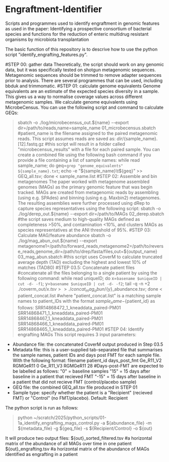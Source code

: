 # Engraftment-Identifier
Scripts and programmes used to identify engraftment in genomic features as used in the paper: Identifying a prospective consortium of bacterial species and functions for the reduction of enteric multidrug resistant organisms by microbiota transplantation


The basic function of this repository is to descrive how to use the python script "identify_engrafting_features.py".

#STEP 00: gather data
Theoretically, the script should work on any genomic data, but it was specifically tested on shotgun metagenomic sequences.
Metagenomic sequences should be trimmed to remove adapter sequences prior to analysis. There are several programmes that can be used, including bbduk and trimmomatic.
#STEP 01: calculate genome equivalents
Genome equivalents are an estimate of the expected species diversity in a sample. This gives us a way to normalise coverage values across different metagenomic samples. We calculate genome equivalents using MicrobeCensus. You can use the following script and command to calculate GEQs:
>sbatch -o ./log/microbecensus_out.${name} --export dir=/path/to/reads,name=sample_name 01_microbecensus.sbatch 
#patient_name is the filename assigned to the paired metagenomic reads. This script assumes reads are saved as: ${dir}/${sample_name}.[12].fastq.gz
#this script will result in a folder called "microbecensus_results" with a file for each paired sample. You can create a combined file using the following bash command if you provide a file containing a list of sample names:
>while read sample_name; do geq=`grep "genome_equivalents" ${sample_name}.txt`; echo -e "${sample_name}\t${geq}" >> GEQ_all.tsv; done < sample_name.list
#STEP 02: Assemble and bin metagenomes
The paper worked with metagenome assembled genomes (MAGs) as the primary genomic feature that was begin tracked. MAGs are created from metagenomic reads by assembling (using e.g. SPAdes) and binning (using e.g. Maxbin2) metagenomes. 
The resulting assemblies were further processed using dRep to capture species representatives using the following script:
>sbatch -o ./log/derep_out.${name}  --export dir=/path/to/MAGs 02_derep.sbatch
#the script saves medium to high-quality MAGs defined as completeness >50%, and contamination <10%, and clusters MAGs as species representatives at the ANI threshold of 95%.
#STEP 03: Calculate MAG/feature abundance
>sbatch -o ./log/mag_abun_out.${name} --export metagenome1=/path/to/forward_reads,metagenome2=/path/to/reverse_reads,genome_dir=/path/to/drep/fasta/files,out=${output_name} 03_mag_abun.sbatch
#this script uses CoverM to calculate truncated average depth (TAD) excluding the highest and lowest 10% of matches (TAD80)
#STEP 03.5: Concatenate patient files
#concatenate all the files belonging to a single patient by using the following command:
>while read uniqueID; do x=`basename $uniqueID | cut -d- -f1`; y=`basename $uniqueID | cut -d- -f2`; tail -q -n +2 ./coverm_out/${x}.tsv >> ./concat_mag_abun/${y}_abundance.tsv; done < patient_concat.list
#where "patient_concat.list" is a matching sample names to patient_IDs with the format ${sample_name}-${patient_id} as follows:
    SRR14868472_1_kneaddata_paired-PM01
    SRR14868471_1_kneaddata_paired-PM01
    SRR14868467_1_kneaddata_paired-PM01
    SRR14868466_1_kneaddata_paired-PM01
    SRR14868465_1_kneaddata_paired-PM01
#STEP 04: Identify engrafting MAGs
This script requires 3 input parameters:
- Abundance file: the concatenated CoverM output produced in Step 03.5
- Metadata file: this is a user-supplied tab-separated file that summarises the sample names, patient IDs and days post FMT for each sample file. With the following format:
  filename  patient_id  days_post_fmt
  Ge_R11_V2  RGMGeR11  0
  Ge_R11_V3  RGMGeR11  28
  #Days-post-FMT are expected to be labelled as follows:
    "0" = baseline samples
    "15" = 15 days after baseline in a patient that recieved FMT
    "-15" = 15 days after baseline in a patient that did not recieve FMT (control/placebo sample)
- GEQ file: the combined GEQ_all.tsv file produced in STEP 01
- Sample type: specify whether the patient is a "Recipient" (recieved FMT) or "Control" (no FMT/placebo). Default: Recipient

The python script is run as follows:
>python ~/scratch/2025/python_scripts/01-1a_identify_engrafting_mags_control.py -a ${abundance_file} -m ${metadata_file} -g ${geq_file} -s ${Recipient/Control} -o ${out}

It will produce two output files:
${out}_sorted_filtered.tsv #a horizontal matrix of the abundance of all MAGs over time in one patient
${out}_engrafting.tsv #a horizontal matrix of the abundance of MAGs identified as engrafting in a patient
  
